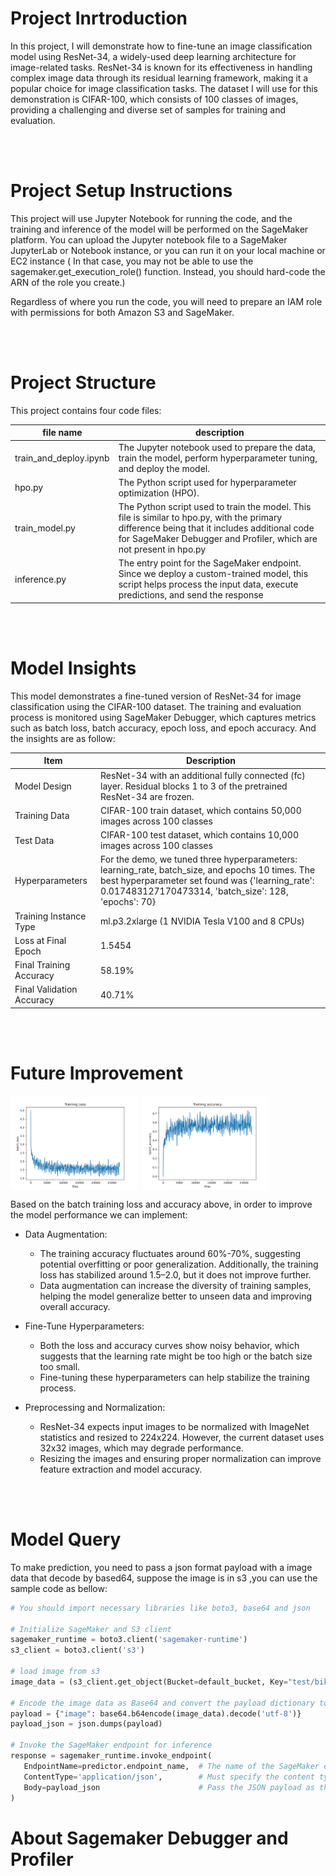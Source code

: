 # Project Inrtroduction

In this project, I will demonstrate how to fine-tune an image classification model using ResNet-34, a widely-used deep learning architecture for image-related tasks. ResNet-34 is known for its effectiveness in handling complex image data through its residual learning framework, making it a popular choice for image classification tasks. The dataset I will use for this demonstration is CIFAR-100, which consists of 100 classes of images, providing a challenging and diverse set of samples for training and evaluation.

<br/><br/>
# Project Setup Instructions

This project will use Jupyter Notebook for running the code, and the training and inference of the model will be performed on the SageMaker platform. You can upload the Jupyter notebook file to a SageMaker JupyterLab or Notebook instance, or you can run it on your local machine or EC2 instance ( In that case, you may not be able to use the sagemaker.get_execution_role() function. Instead, you should hard-code the ARN of the role you create.)

Regardless of where you run the code, you will need to prepare an IAM role with permissions for both Amazon S3 and SageMaker.

<br/><br/>
# Project Structure

This project contains four code files:

| file name | description |
| ---------- | ---------- |
| train_and_deploy.ipynb | The Jupyter notebook used to prepare the data, train the model, perform hyperparameter tuning, and deploy the model. |
| hpo.py | The Python script used for hyperparameter optimization (HPO). |
| train_model.py | The Python script used to train the model. This file is similar to hpo.py, with the primary difference being that it includes additional code for SageMaker Debugger and Profiler, which are not present in hpo.py|
| inference.py | The entry point for the SageMaker endpoint. Since we deploy a custom-trained model, this script helps process the input data, execute predictions, and send the response|

<br/><br/>
# Model Insights

This model demonstrates a fine-tuned version of ResNet-34 for image classification using the CIFAR-100 dataset. The training and evaluation process is monitored using SageMaker Debugger, which captures metrics such as batch loss, batch accuracy, epoch loss, and epoch accuracy. 
And the insights are as follow: 

| Item | Description |
| --------------- | ---------- |
| Model Design | ResNet-34 with an additional fully connected (fc) layer. Residual blocks 1 to 3 of the pretrained ResNet-34 are frozen. |
| Training Data | CIFAR-100 train dataset, which contains 50,000 images across 100 classes |
| Test Data | CIFAR-100 test dataset, which contains 10,000 images across 100 classes |
| Hyperparameters | For the demo, we tuned three hyperparameters: learning_rate, batch_size, and epochs 10 times. The best hyperparameter set found was {'learning_rate': 0.017483127170473314, 'batch_size': 128, 'epochs': 70} |
| Training Instance Type | ml.p3.2xlarge (1 NVIDIA Tesla V100 and 8 CPUs) |
| Loss at Final Epoch | 1.5454 |
| Final Training Accuracy | 58.19% |
| Final Validation Accuracy | 40.71% |

<br/><br/>
# Future Improvement
<div style="display: flex;" align="center">
 <img src="./image/batch_loss.png" style="width: 40%; height: auto;margin-right: 10px;">
 <img src="./image/batch_accuracy.png" style="width: 40%; height: auto;">
</div>

Based on the batch training loss and accuracy above, in order to improve the model performance we can implement:
 - Data Augmentation:  
   - The training accuracy fluctuates around 60%-70%, suggesting potential overfitting or poor generalization. Additionally, the training loss has stabilized around 1.5–2.0, but it does not improve further.  
   - Data augmentation can increase the diversity of training samples, helping the model generalize better to unseen data and improving overall accuracy.

 - Fine-Tune Hyperparameters:  
   - Both the loss and accuracy curves show noisy behavior, which suggests that the learning rate might be too high or the batch size too small.  
   - Fine-tuning these hyperparameters can help stabilize the training process.

- Preprocessing and Normalization:  
   - ResNet-34 expects input images to be normalized with ImageNet statistics and resized to 224x224. However, the current dataset uses 32x32 images, which may degrade performance.  
   - Resizing the images and ensuring proper normalization can improve feature extraction and model accuracy.
 
<br/><br/>
# Model Query

To make prediction, you need to pass a json format payload with a image data that decode by based64, suppose the image is in s3 ,you can use the sample code as bellow:

 ```python
# You should import necessary libraries like boto3, base64 and json

# Initialize SageMaker and S3 client
sagemaker_runtime = boto3.client('sagemaker-runtime')
s3_client = boto3.client('s3')

# load image from s3
image_data = (s3_client.get_object(Bucket=default_bucket, Key="test/bike_s_000457.png"))['Body'].read()

# Encode the image data as Base64 and convert the payload dictionary to a JSON string
payload = {"image": base64.b64encode(image_data).decode('utf-8')}
payload_json = json.dumps(payload)

# Invoke the SageMaker endpoint for inference
response = sagemaker_runtime.invoke_endpoint(
    EndpointName=predictor.endpoint_name,  # The name of the SageMaker endpoint
    ContentType='application/json',        # Must specify the content type
    Body=payload_json                      # Pass the JSON payload as the request body
)
```

# About Sagemaker Debugger and Profiler

 
